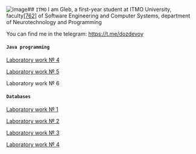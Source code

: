 ![image](https://github.com/408456/408456/assets/160867954/61bad752-f19f-48a1-95d2-5358bfa8b52a)## `ITMO`
I am Gleb, a first-year student at ITMO University, faculty[[762]](https://isu.ifmo.ru/pls/apex/f?p=2143:DEP:102794578513269::NO:RP:BUN_BUN_ID,STR_STR_ID,UBU_UBU_ID:92885,1,) of Software Engineering and Computer Systems, department of Neurotechnology and Programming

You can find me in the telegram: https://t.me/dozdevoy

#### `Java programming`

[Laboratory work № 4](https://github.com/408456/lab4)

[Laboratory work № 5](https://github.com/408456/lab5)

Laboratory work № 6


#### `Databases`
[Laboratory work № 1](https://github.com/408456/database-lab1)

[Laboratory work № 2](https://github.com/408456/database-lab2)

[Laboratory work № 3](https://github.com/408456/database-lab3)

[Laboratory work № 4](https://github.com/408456/database-lab4)


